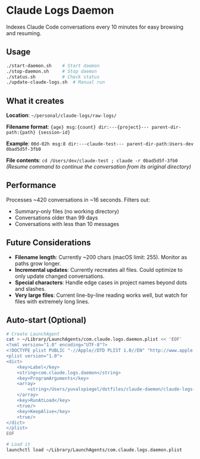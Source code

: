 # Claude Logs Daemon

Indexes Claude Code conversations every 10 minutes for easy browsing and resuming.

## Usage

```bash
./start-daemon.sh    # Start daemon
./stop-daemon.sh     # Stop daemon  
./status.sh          # Check status
./update-claude-logs.sh  # Manual run
```

## What it creates

**Location**: `~/personal/claude-logs/raw-logs/`

**Filename format**: `{age} msg:{count} dir:---{project}--- parent-dir-path:{path} {session-id}`

**Example**: `00d-02h msg:8 dir:---claude-test--- parent-dir-path:Users-dev 0bad5d5f-3fb0`

**File contents**: `cd /Users/dev/claude-test ; claude -r 0bad5d5f-3fb0`
*(Resume command to continue the conversation from its original directory)*

## Performance

Processes ~420 conversations in ~16 seconds. Filters out:
- Summary-only files (no working directory)
- Conversations older than 99 days
- Conversations with less than 10 messages

## Future Considerations

- **Filename length**: Currently ~200 chars (macOS limit: 255). Monitor as paths grow longer.
- **Incremental updates**: Currently recreates all files. Could optimize to only update changed conversations.
- **Special characters**: Handle edge cases in project names beyond dots and slashes.
- **Very large files**: Current line-by-line reading works well, but watch for files with extremely long lines.

## Auto-start (Optional)

```bash
# Create LaunchAgent
cat > ~/Library/LaunchAgents/com.claude.logs.daemon.plist << 'EOF'
<?xml version="1.0" encoding="UTF-8"?>
<!DOCTYPE plist PUBLIC "-//Apple//DTD PLIST 1.0//EN" "http://www.apple.com/DTDs/PropertyList-1.0.dtd">
<plist version="1.0">
<dict>
    <key>Label</key>
    <string>com.claude.logs.daemon</string>
    <key>ProgramArguments</key>
    <array>
        <string>/Users/yuvalspiegel/dotfiles/claude-daemon/claude-logs-daemon.sh</string>
    </array>
    <key>RunAtLoad</key>
    <true/>
    <key>KeepAlive</key>
    <true/>
</dict>
</plist>
EOF

# Load it
launchctl load ~/Library/LaunchAgents/com.claude.logs.daemon.plist
```